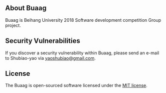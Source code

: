 ## About Buaag

Buaag is  Beihang University 2018 Software development competition Group project.


## Security Vulnerabilities

If you discover a security vulnerability within Buaag, please send an e-mail to Shubiao-yao via [yaoshubiao@gmail.com](yaoshubiao@gmail.com). 

## License

The Buaag is open-sourced software licensed under the [MIT license](https://opensource.org/licenses/MIT).
